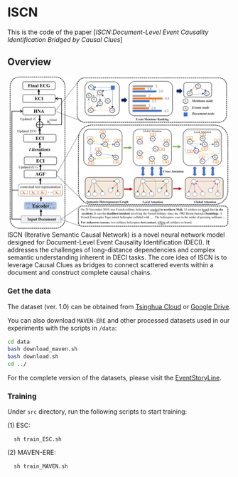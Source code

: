# ISCN
This is the code of the paper [*ISCN:Document-Level Event Causality Identification Bridged by Causal Clues*]

## Overview
![image](./imgs/NECI(updata)_08.png)
ISCN (Iterative Semantic Causal Network) is a novel neural network model designed for Document-Level Event Causality Identification (DECI). It addresses the challenges of long-distance dependencies and complex semantic understanding inherent in DECI tasks. The core idea of ISCN is to leverage Causal Clues as bridges to connect scattered events within a document and construct complete causal chains.

### Get the data
The dataset (ver. 1.0) can be obtained from [Tsinghua Cloud](https://cloud.tsinghua.edu.cn/f/a7d1db6c44ea458bb6f0/?dl=1) or [Google Drive](https://drive.google.com/file/d/1fxomYO6zPl5DDrDr_HeWFK14s8BpW1z-/view?usp=sharing).

You can also download `MAVEN-ERE` and other processed datasets used in our experiments with the scripts in `/data`:
```bash
cd data
bash download_maven.sh
bash download.sh
cd ../
```

For the complete version of the datasets, please visit the [EventStoryLine](https://github.com/tommasoc80/EventStoryLine/).
### Training

Under `src` directory, run the following scripts to start training: 

(1) ESC: 
```
  sh train_ESC.sh
```

(2) MAVEN-ERE: 
```
  sh train_MAVEN.sh
```
